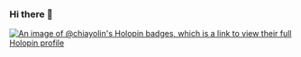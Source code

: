 ### Hi there 👋

[![An image of @chiayolin's Holopin badges, which is a link to view their full Holopin profile](https://holopin.me/chiayolin)](https://holopin.io/@chiayolin)

<!--
**chiayolin/chiayolin** is a ✨ _special_ ✨ repository because its `README.md` (this file) appears on your GitHub profile.

Here are some ideas to get you started:

- 🔭 I’m currently working on ...
- 🌱 I’m currently learning ...
- 👯 I’m looking to collaborate on ...
- 🤔 I’m looking for help with ...
- 💬 Ask me about ...
- 📫 How to reach me: ...
- 😄 Pronouns: ...
- ⚡ Fun fact: ...
-->
